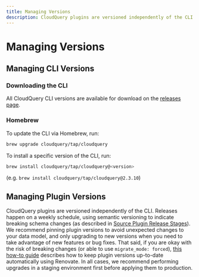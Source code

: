```yaml
---
title: Managing Versions
description: CloudQuery plugins are versioned independently of the CLI. Releases happen on a weekly schedule, using semantic versioning to indicate breaking schema changes.
---
```


# Managing Versions

## Managing CLI Versions

### Downloading the CLI

All CloudQuery CLI versions are available for download on the [releases page](https://github.com/cloudquery/cloudquery/releases?q=cli-&expanded=true).

### Homebrew

To update the CLI via Homebrew, run:

```bash
brew upgrade cloudquery/tap/cloudquery
```

To install a specific version of the CLI, run:

```bash
brew install cloudquery/tap/cloudquery@<version>
``` 

(e.g. `brew install cloudquery/tap/cloudquery@2.3.10`)

## Managing Plugin Versions

CloudQuery plugins are versioned independently of the CLI. Releases happen on a weekly schedule, using semantic versioning to indicate breaking schema changes (as described in [Source Plugin Release Stages](https://hub.cloudquery.io/plugins/source)). We recommend pinning plugin versions to avoid unexpected changes to your data model, and only upgrading to new versions when you need to take advantage of new features or bug fixes. That said, if you are okay with the risk of breaking changes (or able to use `migrate_mode: forced`), [this how-to guide](/how-to-guides/update-plugins-using-renovate) describes how to keep plugin versions up-to-date automatically using Renovate. In all cases, we recommend performing upgrades in a staging environment first before applying them to production.
